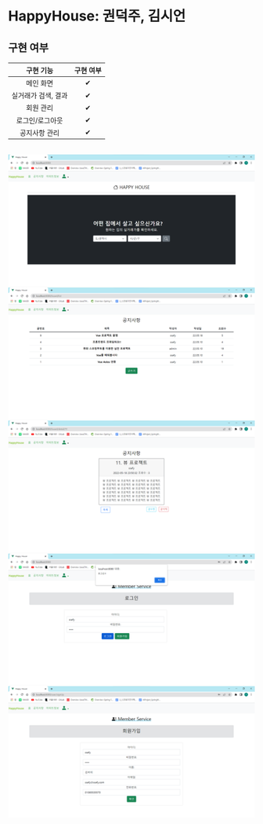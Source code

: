 # HappyHouse: 권덕주, 김시언


## 구현 여부

|      구현 기능      | 구현 여부 |
| :-----------------: | :-------: |
|      메인 화면       |     ✔     |
| 실거래가 검색, 결과   |     ✔     |
|      회원 관리       |     ✔     |
|   로그인/로그아웃    |     ✔     |
|    공지사항 관리     |     ✔     |

<br>

<img src="./img/happyhouse_main.png" />

<br>

<img src="./img/happyhouse_board_main.png" />

<br>

<img src="./img/happyhouse_board_detail.png" />

<br>

<img src="./img/happyhouse_user_login.png" />

<br>

<img src="./img/happyhouse_user_register.png" />

<br>
